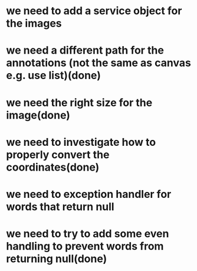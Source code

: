 
# we need to add a service object for the images
# we need a different path for the annotations (not the same as canvas e.g. use list)(done)
# we need the right size for the image(done)
# we need to investigate how to properly convert the coordinates(done)
# we need to exception handler for words that return null
# we need to try to add some even handling to prevent words from returning null(done)
